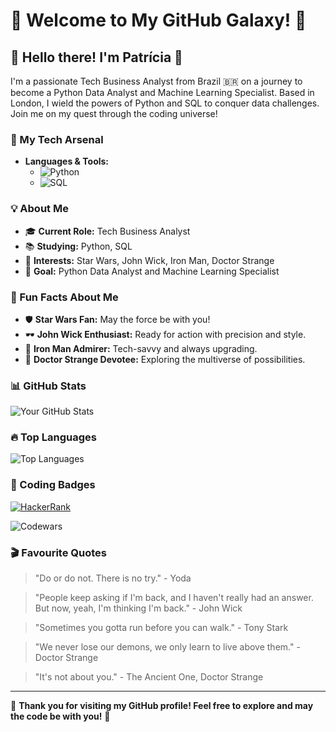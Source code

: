 # 🌟 Welcome to My GitHub Galaxy! 🌟

## 👋 Hello there! I'm Patrícia 👋

I'm a passionate Tech Business Analyst from Brazil 🇧🇷 on a journey to become a Python Data Analyst and Machine Learning Specialist. Based in London, I wield the powers of Python and SQL to conquer data challenges. Join me on my quest through the coding universe!

### 🚀 My Tech Arsenal
- **Languages & Tools:**
  - ![Python](https://img.shields.io/badge/-Python-3776AB?logo=python&logoColor=white)
  - ![SQL](https://img.shields.io/badge/-SQL-4479A1?logo=postgresql&logoColor=white)

### 💡 About Me
- 🎓 **Current Role:** Tech Business Analyst
- 📚 **Studying:** Python, SQL
- 🌌 **Interests:** Star Wars, John Wick, Iron Man, Doctor Strange
- 💼 **Goal:** Python Data Analyst and Machine Learning Specialist

### 🌟 Fun Facts About Me
- 🛡️ **Star Wars Fan:** May the force be with you!
- 🕶️ **John Wick Enthusiast:** Ready for action with precision and style.
- 🦾 **Iron Man Admirer:** Tech-savvy and always upgrading.
- 🔮 **Doctor Strange Devotee:** Exploring the multiverse of possibilities.

### 📊 GitHub Stats
![Your GitHub Stats](https://github-readme-stats.vercel.app/api?username=patriciasbar&show_icons=true&theme=radical)

### 🔥 Top Languages
![Top Languages](https://github-readme-stats.vercel.app/api/top-langs/?username=patriciasbar&layout=compact&theme=radical)

### 🎨 Coding Badges
[![HackerRank](https://img.shields.io/badge/HackerRank-Profile-green?logo=hackerrank)](https://www.hackerrank.com/profile/patriciasbar)

![Codewars](https://www.codewars.com/users/patriciasbar/badges/small)


### 🎬 Favourite Quotes
> "Do or do not. There is no try." - Yoda

> "People keep asking if I'm back, and I haven't really had an answer. But now, yeah, I'm thinking I'm back." - John Wick

> "Sometimes you gotta run before you can walk." - Tony Stark

> "We never lose our demons, we only learn to live above them." - Doctor Strange

> "It's not about you." - The Ancient One, Doctor Strange

---

🌟 **Thank you for visiting my GitHub profile! Feel free to explore and may the code be with you!** 🌟
